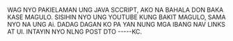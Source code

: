 WAG NYO PAKIELAMAN UNG JAVA SCCRIPT, AKO NA BAHALA DON BAKA KASE MAGULO. 
SISIHIN NYO UNG YOUTUBE KUNG BAKIT MAGULO, SAMA NYO NA UNG Ai.
DADAG DAGAN KO PA YAN NUNG MGA IBANG NAV LINKS AT UI. INTAYIN NYO NLNG POST DTO
-----KC.
